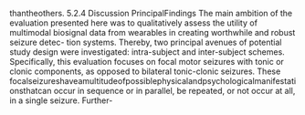thantheothers.
5.2.4 Discussion
PrincipalFindings
The main ambition of the evaluation presented here was to qualitatively assess the utility of
multimodal biosignal data from wearables in creating worthwhile and robust seizure detec-
tion systems. Thereby, two principal avenues of potential study design were investigated:
intra-subject and inter-subject schemes. Specifically, this evaluation focuses on focal motor
seizures with tonic or clonic components, as opposed to bilateral tonic-clonic seizures. These
focalseizureshaveamultitudeofpossiblephysicalandpsychologicalmanifestationsthatcan
occur in sequence or in parallel, be repeated, or not occur at all, in a single seizure. Further-